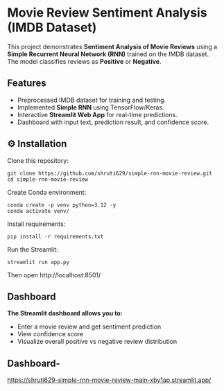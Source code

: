 #  Movie Review Sentiment Analysis (IMDB Dataset)

This project demonstrates **Sentiment Analysis of Movie Reviews** using a **Simple Recurrent Neural Network (RNN)** trained on the IMDB dataset.  
The model classifies reviews as **Positive** or **Negative**.

##  Features
- Preprocessed IMDB dataset for training and testing.
- Implemented **Simple RNN** using TensorFlow/Keras.
- Interactive **Streamlit Web App** for real-time predictions.
- Dashboard with input text, prediction result, and confidence score.

## ⚙️ Installation

Clone this repository:

    git clone https://github.com/shruti629/simple-rnn-movie-review.git
    cd simple-rnn-movie-review    
Create Conda environment:

    conda create -p venv python=3.12 -y
    conda activate venv/
Install requirements:

    pip install -r requirements.txt
Run the Streamlit:

    streamlit run app.py
Then open http://localhost:8501/

## Dashboard

**The Streamlit dashboard allows you to:**
- Enter a movie review and get sentiment prediction
- View confidence score
- Visualize overall positive vs negative review distribution

## Dashboard-
https://shruti629-simple-rnn-movie-review-main-xby1ap.streamlit.app/

